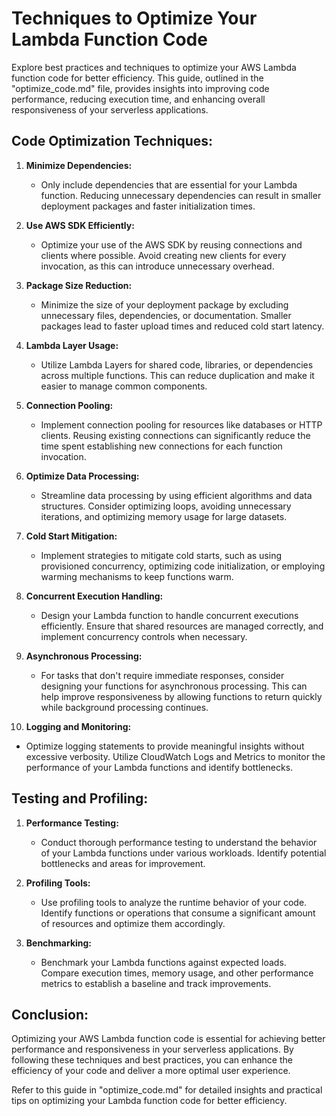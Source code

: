 # Techniques to Optimize Your Lambda Function Code

Explore best practices and techniques to optimize your AWS Lambda function code for better efficiency. This guide, outlined in the "optimize_code.md" file, provides insights into improving code performance, reducing execution time, and enhancing overall responsiveness of your serverless applications.

## Code Optimization Techniques:

1. **Minimize Dependencies:**
   - Only include dependencies that are essential for your Lambda function. Reducing unnecessary dependencies can result in smaller deployment packages and faster initialization times.

2. **Use AWS SDK Efficiently:**
   - Optimize your use of the AWS SDK by reusing connections and clients where possible. Avoid creating new clients for every invocation, as this can introduce unnecessary overhead.

3. **Package Size Reduction:**
   - Minimize the size of your deployment package by excluding unnecessary files, dependencies, or documentation. Smaller packages lead to faster upload times and reduced cold start latency.

4. **Lambda Layer Usage:**
   - Utilize Lambda Layers for shared code, libraries, or dependencies across multiple functions. This can reduce duplication and make it easier to manage common components.

5. **Connection Pooling:**
   - Implement connection pooling for resources like databases or HTTP clients. Reusing existing connections can significantly reduce the time spent establishing new connections for each function invocation.

6. **Optimize Data Processing:**
   - Streamline data processing by using efficient algorithms and data structures. Consider optimizing loops, avoiding unnecessary iterations, and optimizing memory usage for large datasets.

7. **Cold Start Mitigation:**
   - Implement strategies to mitigate cold starts, such as using provisioned concurrency, optimizing code initialization, or employing warming mechanisms to keep functions warm.

8. **Concurrent Execution Handling:**
   - Design your Lambda function to handle concurrent executions efficiently. Ensure that shared resources are managed correctly, and implement concurrency controls when necessary.

9. **Asynchronous Processing:**
   - For tasks that don't require immediate responses, consider designing your functions for asynchronous processing. This can help improve responsiveness by allowing functions to return quickly while background processing continues.

10. **Logging and Monitoring:**
   - Optimize logging statements to provide meaningful insights without excessive verbosity. Utilize CloudWatch Logs and Metrics to monitor the performance of your Lambda functions and identify bottlenecks.

## Testing and Profiling:

1. **Performance Testing:**
   - Conduct thorough performance testing to understand the behavior of your Lambda functions under various workloads. Identify potential bottlenecks and areas for improvement.

2. **Profiling Tools:**
   - Use profiling tools to analyze the runtime behavior of your code. Identify functions or operations that consume a significant amount of resources and optimize them accordingly.

3. **Benchmarking:**
   - Benchmark your Lambda functions against expected loads. Compare execution times, memory usage, and other performance metrics to establish a baseline and track improvements.

## Conclusion:

Optimizing your AWS Lambda function code is essential for achieving better performance and responsiveness in your serverless applications. By following these techniques and best practices, you can enhance the efficiency of your code and deliver a more optimal user experience.

Refer to this guide in "optimize_code.md" for detailed insights and practical tips on optimizing your Lambda function code for better efficiency.
